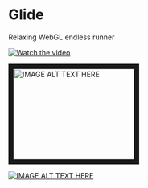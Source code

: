 # Glide
Relaxing WebGL endless runner

[![Watch the video](http://img.youtube.com/vi/X3a74Nl0ScI/0.jpg)](https://youtu.be/vt5fpE0bzSY)

<a href="https://youtu.be/X3a74Nl0ScI
" target="_blank"><img src="http://img.youtube.com/vi/X3a74Nl0ScI/0.jpg" 
alt="IMAGE ALT TEXT HERE" width="240" height="180" border="10" /></a>

[![IMAGE ALT TEXT HERE](https://img.youtube.com/vi/YOUTUBE_VIDEO_ID_HERE/0.jpg)](https://youtu.be/X3a74Nl0ScI)
